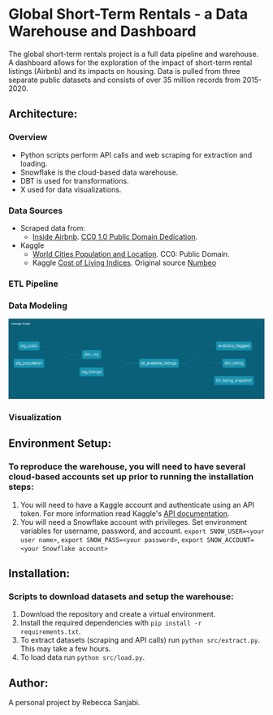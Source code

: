 # Global Short-Term Rentals - a Data Warehouse and Dashboard

The global short-term rentals project is a full data pipeline and warehouse. A dashboard allows for the exploration of the impact of short-term rental listings (Airbnb) and its impacts on housing. Data is pulled from three separate public datasets and consists of over 35 million records from 2015-2020. 

## Architecture:
### Overview
* Python scripts perform API calls and web scraping for extraction and loading.
* Snowflake is the cloud-based data warehouse.
* DBT is used for transformations.
* X used for data visualizations.

### Data Sources
* Scraped data from:
  - [Inside Airbnb](http://insideairbnb.com/get-the-data.html). [CC0 1.0 Public Domain Dedication](https://creativecommons.org/publicdomain/zero/1.0/).
* Kaggle
  - [World Cities Population and Location](https://www.kaggle.com/i2i2i2/cities-of-the-world). CC0: Public Domain.
  - Kaggle [Cost of Living Indices](https://www.kaggle.com/debdutta/cost-of-living-index-by-country). Original source [Numbeo](https://www.numbeo.com/cost-of-living/rankings.jsp)

### ETL Pipeline
### Data Modeling
![DBT Models Lineage Graph](img/dbt_dag.png)
### Visualization

## Environment Setup:
### To reproduce the warehouse, you will need to have several cloud-based accounts set up prior to running the installation steps:
1. You will need to have a Kaggle account and authenticate using an API token. For more information read Kaggle's [API documentation](https://www.kaggle.com/docs/api).
2. You will need a Snowflake account with privileges. Set environment variables for username, password, and account. `export SNOW_USER=<your user name>`, `export SNOW_PASS=<your password>`, `export SNOW_ACCOUNT=<your Snowflake account>`

## Installation:
### Scripts to download datasets and setup the warehouse:
1. Download the repository and create a virtual environment.
2. Install the required dependencies with `pip install -r requirements.txt`.
4. To extract datasets (scraping and API calls) run `python src/extract.py`. This may take a few hours.
6. To load data run `python src/load.py`.

## Author:
A personal project by Rebecca Sanjabi.
